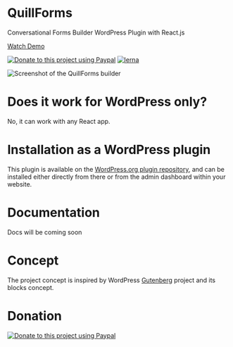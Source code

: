 # QuillForms
Conversational Forms Builder WordPress Plugin with React.js

[Watch Demo](https://quillforms.com/quillforms/my-first-form/)

[![Donate to this project using Paypal](https://img.shields.io/badge/paypal-donate-yellow.svg)](https://www.paypal.com/paypalme/mohamedmagdymohamed)
[![lerna](https://img.shields.io/badge/maintained%20with-lerna-cc00ff.svg)](https://lerna.js.org)

![Screenshot of the QuillForms builder](https://quillforms.com/wp-content/uploads/2021/06/quillforms-builder.png)


# Does it work for WordPress only?
No, it can work with any React app.

# Installation as a WordPress plugin
This plugin is available on the [WordPress.org plugin repository](https://wordpress.org/plugins/quillforms), and can be installed either directly from there or from the admin dashboard within your website.

# Documentation
Docs will be coming soon

# Concept
The project concept is inspired by WordPress [Gutenberg](https://github.com/WordPress/gutenberg) project and its blocks concept.

# Donation
[![Donate to this project using Paypal](https://www.paypalobjects.com/en_US/i/btn/btn_donateCC_LG.gif)](https://www.paypal.com/paypalme/mohamedmagdymohamed)
